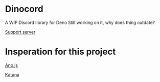 # Dinocord
A WIP Discord library for Deno
Still working on it, why does thing outdate?

[Support server](https://discord.gg/YpxKYM2cvE)
# Insperation for this project

[Ano.js](https://github.com/ItsYaBoiElijah11/Ano.js)

[Katana](https://github.com/stuyy/Katana)
